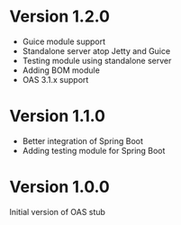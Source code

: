 Version 1.2.0
=============

- Guice module support
- Standalone server atop Jetty and Guice
- Testing module using standalone server
- Adding BOM module
- OAS 3.1.x support

Version 1.1.0
=============

- Better integration of Spring Boot
- Adding testing module for Spring Boot

Version 1.0.0
=============

Initial version of OAS stub
